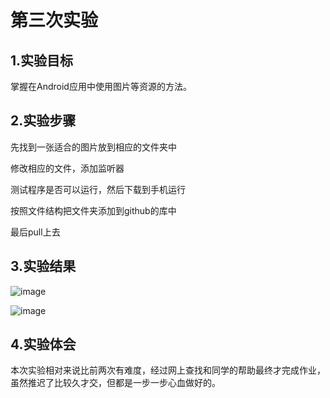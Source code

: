 # 第三次实验 

## 1.实验目标 

掌握在Android应用中使用图片等资源的方法。 

## 2.实验步骤 

先找到一张适合的图片放到相应的文件夹中<br/> 

修改相应的文件，添加监听器<br/> 

测试程序是否可以运行，然后下载到手机运行<br/> 

按照文件结构把文件夹添加到github的库中<br/> 

最后pull上去 

## 3.实验结果 

![image](https://github.com/Limzk/android-labs-2018/blob/master/soft1614080902244/%E5%AE%9E%E9%AA%8C%E6%88%AA%E5%9B%BE/%E5%BE%AE%E4%BF%A1%E6%88%AA%E5%9B%BE_20180531130129.png?raw=true) 

 
![image](https://github.com/Limzk/android-labs-2018/blob/master/soft1614080902244/%E5%AE%9E%E9%AA%8C%E6%88%AA%E5%9B%BE/%E5%BE%AE%E4%BF%A1%E6%88%AA%E5%9B%BE_20180531130232.png?raw=true) 


 ## 4.实验体会 

本次实验相对来说比前两次有难度，经过网上查找和同学的帮助最终才完成作业，虽然推迟了比较久才交，但都是一步一步心血做好的。
